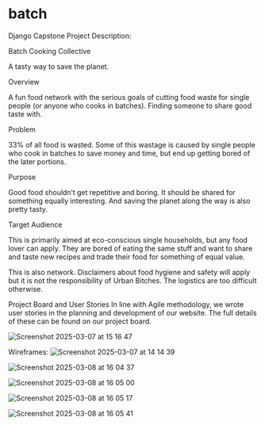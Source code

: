 # batch
Django Capstone Project
Description:

Batch Cooking Collective

A tasty way to save the planet. 

Overview 

A fun food network with the serious goals of cutting food waste for single people (or anyone who cooks in batches). Finding someone to share good taste with. 

Problem

33% of all food is wasted. Some of this wastage is caused by single people who cook in batches to save money and time, but end up getting bored of the later portions. 

Purpose 

Good food shouldn’t get repetitive and boring. It should be shared for something equally interesting. And saving the planet along the way is also pretty tasty. 

Target Audience

This is primarily aimed at eco-conscious single households, but any food lover can apply.  They are bored of eating the same stuff and want to share and taste new recipes and trade their food for something of equal value. 

This is also network. Disclaimers about food hygiene and safety will apply but it is not the responsibility of Urban Bitches. The logistics are too difficult otherwise. 

Project Board and User Stories
In line with Agile methodology, we wrote user stories in the planning and development of our website. The full details of these can be found on our project board.

![Screenshot 2025-03-07 at 15 16 47](https://github.com/user-attachments/assets/9da80ee3-6608-4e1c-b496-22a4642ab713)



Wireframes:
![Screenshot 2025-03-07 at 14 14 39](https://github.com/user-attachments/assets/8b1bd400-037f-4a51-ba70-84ab178c8e53)

![Screenshot 2025-03-08 at 16 04 37](https://github.com/user-attachments/assets/507f5874-0ed8-4078-82ab-187d612ca532)

![Screenshot 2025-03-08 at 16 05 00](https://github.com/user-attachments/assets/1ad7991e-1a05-4aa1-b803-fbfb3988623a)

![Screenshot 2025-03-08 at 16 05 17](https://github.com/user-attachments/assets/5e4a3051-f6f2-46c1-996a-4f2eddb3a4b6)

![Screenshot 2025-03-08 at 16 05 41](https://github.com/user-attachments/assets/87b40549-3c8a-4aa0-8d77-b58910691395)

